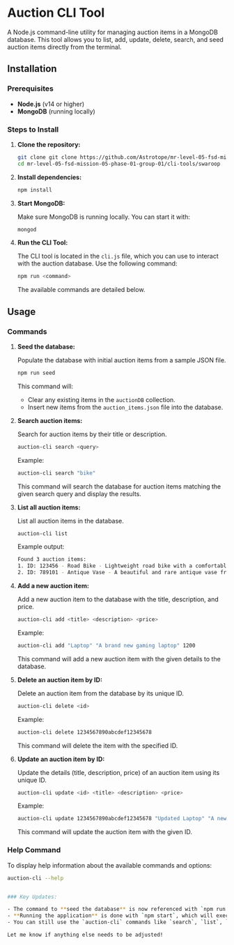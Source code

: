 # Auction CLI Tool

A Node.js command-line utility for managing auction items in a MongoDB database. This tool allows you to list, add, update, delete, search, and seed auction items directly from the terminal.

## Installation

### Prerequisites

- **Node.js** (v14 or higher)
- **MongoDB** (running locally)

### Steps to Install

1. **Clone the repository:**

   ```bash
   git clone git clone https://github.com/Astrotope/mr-level-05-fsd-mission-05-phase-01-group-01.git
   cd mr-level-05-fsd-mission-05-phase-01-group-01/cli-tools/swaroop
   
   ```

2. **Install dependencies:**

   ```bash
   npm install
   ```

3. **Start MongoDB:**

   Make sure MongoDB is running locally. You can start it with:

   ```bash
   mongod
   ```

4. **Run the CLI Tool:**

   The CLI tool is located in the `cli.js` file, which you can use to interact with the auction database. Use the following command:

   ```bash
   npm run <command>
   ```

   The available commands are detailed below.

## Usage

### Commands

1. **Seed the database:**

   Populate the database with initial auction items from a sample JSON file.

   ```bash
   npm run seed
   ```

   This command will:

   - Clear any existing items in the `auctionDB` collection.
   - Insert new items from the `auction_items.json` file into the database.

2. **Search auction items:**

   Search for auction items by their title or description.

   ```bash
   auction-cli search <query>
   ```

   Example:

   ```bash
   auction-cli search "bike"
   ```

   This command will search the database for auction items matching the given search query and display the results.

3. **List all auction items:**

   List all auction items in the database.

   ```bash
   auction-cli list
   ```

   Example output:

   ```bash
   Found 3 auction items:
   1. ID: 123456 - Road Bike - Lightweight road bike with a comfortable design $200
   2. ID: 789101 - Antique Vase - A beautiful and rare antique vase from the 18th century $500
   ```

4. **Add a new auction item:**

   Add a new auction item to the database with the title, description, and price.

   ```bash
   auction-cli add <title> <description> <price>
   ```

   Example:

   ```bash
   auction-cli add "Laptop" "A brand new gaming laptop" 1200
   ```

   This command will add a new auction item with the given details to the database.

5. **Delete an auction item by ID:**

   Delete an auction item from the database by its unique ID.

   ```bash
   auction-cli delete <id>
   ```

   Example:

   ```bash
   auction-cli delete 1234567890abcdef12345678
   ```

   This command will delete the item with the specified ID.

6. **Update an auction item by ID:**

   Update the details (title, description, price) of an auction item using its unique ID.

   ```bash
   auction-cli update <id> <title> <description> <price>
   ```

   Example:

   ```bash
   auction-cli update 1234567890abcdef12345678 "Updated Laptop" "A newly updated gaming laptop" 1300
   ```

   This command will update the auction item with the given ID.

### Help Command

To display help information about the available commands and options:

```bash
auction-cli --help


### Key Updates:

- The command to **seed the database** is now referenced with `npm run seed` instead of directly running the `seed.cjs` file.
- **Running the application** is done with `npm start`, which will execute the `server.cjs` file.
- You can still use the `auction-cli` commands like `search`, `list`, `add`, `update`, and `delete` from the terminal.

Let me know if anything else needs to be adjusted!
```
